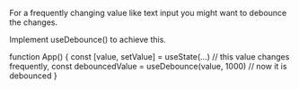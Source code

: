 For a frequently changing value like text input you might want to debounce the changes.

Implement useDebounce() to achieve this.

function App() {
  const [value, setValue] = useState(...)
  // this value changes frequently, 
  const debouncedValue = useDebounce(value, 1000)
  // now it is debounced
}